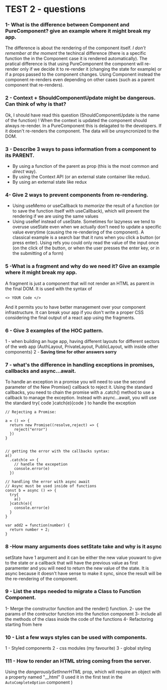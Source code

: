 # TEST 2 - questions

### 1- What is the difference between Component and PureComponent? give an example where it might break my app.

The difference is about the rendering of the component itself. _I don't remember at the moment_ the techincal difference (there is a specific function the in the Component case it is rendered automatically). The pratical difference is that using PureComponent the component will re-render only if we decide it to re-render it (changing the state for example) or if a props passed to the component changes. Using Component instead the component re-renders even depending on other cases (such as a parent component that re-renders).


### 2 - Context + ShouldComponentUpdate might be dangerous. Can think of why is that?
Ok, I should have read this question (ShouldComponentUpdate is the name of the function) ! When the context is updated the component should always re-render. In a PureComponent this is delagated to the developers. If it doesn't re-renders the component. The data will be unsyncronized to the DOM. 

### 3 - Describe 3 ways to pass information from a component to its PARENT.

- By using a function of the parent as prop (this is the most common and _direct_ way). 
- By using the Context API (or an external state container like redux).
- By using an external state like redux

### 4- Give 2 ways to prevent components from re-rendering.

- Using useMemo or useCallback to _memorize_ the result of a function (or to save the function itself with useCallback), which will prevent the rendering if we are using the same values
- Using useRef instead of useState. Sometimes for lazyness we tend to overuse useState even when we actually don't need to update a specific value everytime (causing the re-rendering of the component). A classical example is a search bar that it runs when you click a button (or press enter). Using refs you could only read the value of the input once (on the click of the button, or when the user presses the enter key, or in the submitting of a form)


### 5 -What is a fragment and why do we need it? Give an example where it might break my app.
A fragment is just a component that will not render an HTML as parent in the final DOM. It is used with the syntax of 

`<>
  YOUR Code
</>`

And it permits you to have better management over your component infrastructure.
It can break your app if you don't write a proper CSS considering the final output of a react app using the fragments.

### 6 - Give 3 examples of the HOC pattern.

1 - when building an huge app, having different layouts for different sectors of the web app (AuthLayout, PrivateLayout, PublicLayout, with inside other components)
2 - __Saving time for other answers sorry__

### 7 - what's the difference in handling exceptions in promises, callbacks and async...await.

To handle an exception in a promise you will need to use the second parameter of the New Promise() callback to reject it.
Using the standard callbacks, you need to chain the promise with a .catch() method to use a callback to manage the exception. Instead with async...await, you will use the standard try{ code }catch(e){code } to handle the exception

```
// Rejecting a Promise:

a = () => {
  return new Promise((resolve,reject) => {
    reject("error")
  })
}


// getting the error with the callbacks syntax:
a()
  .catch(e => {
    // handle the excepetion
    console.error(e)
  })

// handling the error with async await
// Async must be used inside of functions
const b = async () => {
  try{
    a()
  }catch(e){
    console.error(e)
  }
}

var add2 = function(number) {
  return number + 2;
}
```

### 8 -How many arguments does setState take and why is it async
setState have 1 argument and it can be either the new value youwant to give to the state or a callback that will have the previous value as first paramenter and you will need to return the new value of the state.
It is async because it doesn't have sense to make it sync, since the result will be the re-rendering of the component. 

### 9 - List the steps needed to migrate a Class to Function Component.

1- Merge the constructor function and the render() function. 
2- use the params of the contructor function into the function component
3- include all the methods of the class inside  the code of the functions
4- Refactoring starting from here


### 10 -  List a few ways styles can be used with components.

1 - Styled components
2 - css modules (my favourite)
3 - global styling 


### 111 - How to render an HTML string coming from the server.

Using the *dangerouslySetInnerHTML* prop, which will require an object with a property named "__html" (I used it in the first test in the `AutoCompleteOption` component )